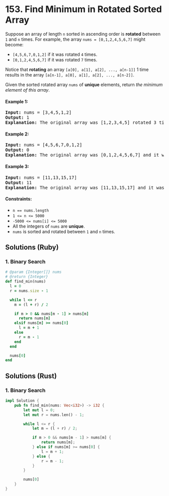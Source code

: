 # 153. Find Minimum in Rotated Sorted Array
Suppose an array of length `n` sorted in ascending order is **rotated** between `1` and `n` times. For example, the array `nums = [0,1,2,4,5,6,7]` might become:
* `[4,5,6,7,0,1,2]` if it was rotated `4` times.
* `[0,1,2,4,5,6,7]` if it was rotated `7` times.

Notice that **rotating** an array `[a[0], a[1], a[2], ..., a[n-1]]` 1 time results in the array `[a[n-1], a[0], a[1], a[2], ..., a[n-2]]`.

Given the sorted rotated array `nums` of **unique** elements, return *the minimum element of this array*.

#### Example 1:
<pre>
<strong>Input:</strong> nums = [3,4,5,1,2]
<strong>Output:</strong> 1
<strong>Explanation:</strong> The original array was [1,2,3,4,5] rotated 3 times.
</pre>

#### Example 2:
<pre>
<strong>Input:</strong> nums = [4,5,6,7,0,1,2]
<strong>Output:</strong> 0
<strong>Explanation:</strong> The original array was [0,1,2,4,5,6,7] and it was rotated 4 times.
</pre>

#### Example 3:
<pre>
<strong>Input:</strong> nums = [11,13,15,17]
<strong>Output:</strong> 11
<strong>Explanation:</strong> The original array was [11,13,15,17] and it was rotated 4 times.
</pre>

#### Constraints:
* `n == nums.length`
* `1 <= n <= 5000`
* `-5000 <= nums[i] <= 5000`
* All the integers of `nums` are **unique**.
* `nums` is sorted and rotated between `1` and `n` times.

## Solutions (Ruby)

### 1. Binary Search
```Ruby
# @param {Integer[]} nums
# @return {Integer}
def find_min(nums)
  l = 0
  r = nums.size - 1

  while l <= r
    m = (l + r) / 2

    if m > 0 && nums[m - 1] > nums[m]
      return nums[m]
    elsif nums[m] >= nums[0]
      l = m + 1
    else
      r = m - 1
    end
  end

  nums[0]
end
```

## Solutions (Rust)

### 1. Binary Search
```Rust
impl Solution {
    pub fn find_min(nums: Vec<i32>) -> i32 {
        let mut l = 0;
        let mut r = nums.len() - 1;

        while l <= r {
            let m = (l + r) / 2;

            if m > 0 && nums[m - 1] > nums[m] {
                return nums[m];
            } else if nums[m] >= nums[0] {
                l = m + 1;
            } else {
                r = m - 1;
            }
        }

        nums[0]
    }
}
```
